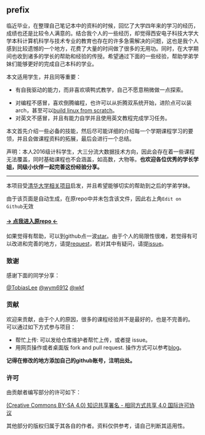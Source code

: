 ## prefix

临近毕业，在整理自己笔记本中的资料的时候，回忆了大学四年来的学习的经历，成绩也还是比较令人满意的。结合我个人的一些经历，却觉得西安电子科技大学大学本科计算机科学与技术专业的教育也存在的许多急需解决的问题，这也是我个人感到比较遗憾的一个地方，花费了大量的时间做了很多的无用功。同时，在大学期间也收到诸多的学长的帮助和经验的传授。希望通过下面的一些经验，帮助学弟学妹们能够更好的完成自己本科的学业。

本文适用学生，并且同等重要：

+ 有自我驱动的能力，而非喜欢填鸭式教学，自己不愿意稍微做一点探索。

- 对编程不感冒，喜欢倒腾编程，也许可以从折腾双系统开始，进阶点可以装arch，甚至可以[build linux from scratch](<http://www.linuxfromscratch.org/>)。
- 对英文不感冒，并且有能力自学并且使用英文教程完成学习任务。



本文首先介绍一些必备的技能，然后尽可能详细的介绍每一个学期课程学习的要领，并且会做课程资料的拓展，最后会进行一个总结。



声明：本人2016级计科学生，大三分流大数据技术方向，因此会存在着一些课程无法覆盖，同时基础课程也不会涵盖，如高数，大物等。__也欢迎各位优秀的学长学姐，同级小伙伴一起完善这份经验分享。__



_____________________________





本项目受[清华大学相关项目](<https://github.com/PKUanonym/REKCARC-TSC-UHT>)启发，并且希望能够切实的帮助到之后的学弟学妹。

由于该页面是自动生成，在原repo中并未包含该文件，因此右上角`Edit on Github`无效

#### [→ 点我进入原repo ←](<https://github.com/baolintian/XDU_CS_Learning>) 

如果觉得有帮助，可以到github点一波[star](https://github.com/baolintian/XDU_CS_Learning)。由于个人的局限性很难，若觉得有可以改进和完善的地方，请提[request](https://github.com/baolintian/XDU_CS_Learning/pulls)，若对其中有疑问，请提[issue](https://github.com/baolintian/XDU_CS_Learning/issues)。



### 致谢

感谢下面的同学分享：

[@TobiasLee](https://github.com/TobiasLee) [@wym6912](<https://github.com/wym6912>) [@wkf](<https://github.com/kfwang-jpg>)



### 贡献

欢迎来贡献，由于个人的原因，很多的课程经验并不是最好的，也是不完善的。
可以通过如下方式参与项目：
+ 帮忙上传: 可以发给仓库维护者帮忙上传，或者提 issue。
+ 用网页操作或者桌面版 fork and pull request. 操作方式可以参考[blog](https://blog.csdn.net/qq_29277155/article/details/51048990)。

__记得在修改的地方添加自己的github账号，注明出处。__



### 许可

由贡献者编写部分的许可如下：

[(Creative Commons BY-SA 4.0) 知识共享署名 - 相同方式共享 4.0 国际许可协议](https://creativecommons.org/licenses/by-nc-sa/4.0/deed.zh)

其他部分的版权归属于其各自的作者。资料仅供参考，请自己判断其适用性。